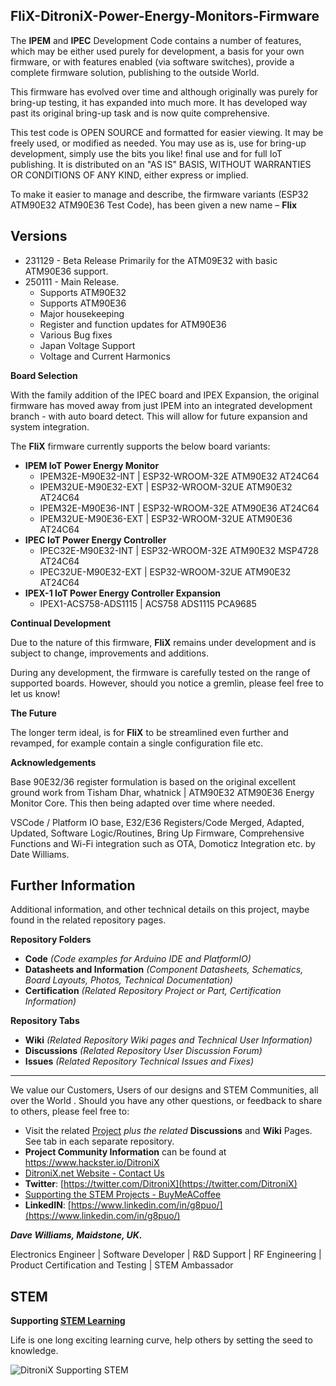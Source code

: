 ## FliX-DitroniX-Power-Energy-Monitors-Firmware

The **IPEM** and **IPEC** Development Code contains a number of features, which may be either used purely for development, a basis for your own firmware, or with features enabled (via software switches), provide a complete firmware solution, publishing to the outside World.

This firmware has evolved over time and although originally was purely for bring-up testing, it has expanded into much more. It has developed way past its original bring-up task and is now quite comprehensive.

This test code is OPEN SOURCE and formatted for easier viewing. It may be freely used, or modified as needed. You may use as is, use for bring-up development, simply use the bits you like! final use and for full IoT publishing. It is distributed on an "AS IS" BASIS, WITHOUT WARRANTIES OR CONDITIONS OF ANY KIND, either express or implied.

To make it easier to manage and describe, the firmware variants (ESP32 ATM90E32 ATM90E36 Test Code), has been given a new name – **Flix**

## **Versions**

 - 231129 - Beta Release Primarily for the ATM09E32 with basic ATM90E36 support.
 - 250111 - Main  Release.  
	 -  Supports ATM90E32
	 -  Supports ATM90E36
	 -  Major housekeeping
	 -  Register and function updates for ATM90E36
	 -  Various Bug fixes
	 -  Japan Voltage Support
	 -  Voltage and Current Harmonics

**Board Selection**

With the family addition of the IPEC board and IPEX Expansion, the original firmware has moved away from just IPEM into an integrated development branch - with auto board detect. This will allow for future expansion and system integration.

The **FliX** firmware currently supports the below board variants:

-   **IPEM IoT Power Energy Monitor**
    -   IPEM32E-M90E32-INT \| ESP32-WROOM-32E ATM90E32 AT24C64
    -   IPEM32UE-M90E32-EXT \| ESP32-WROOM-32UE ATM90E32 AT24C64
    -   IPEM32E-M90E36-INT \| ESP32-WROOM-32E ATM90E36 AT24C64
    -   IPEM32UE-M90E36-EXT \| ESP32-WROOM-32UE ATM90E36 AT24C64
-   **IPEC IoT Power Energy Controller**
    -   IPEC32E-M90E32-INT \| ESP32-WROOM-32E ATM90E32 MSP4728 AT24C64
    -   IPEC32UE-M90E32-EXT \| ESP32-WROOM-32UE ATM90E32 AT24C64
-   **IPEX-1 IoT Power Energy Controller Expansion**
    -   IPEX1-ACS758-ADS1115 \| ACS758 ADS1115 PCA9685

**Continual Development**

Due to the nature of this firmware, **FliX** remains under development and is subject to change, improvements and additions.

During any development, the firmware is carefully tested on the range of supported boards. However, should you notice a gremlin, please feel free to let us know!

**The Future**

The longer term ideal, is for **FliX** to be streamlined even further and revamped, for example contain a single configuration file etc.

**Acknowledgements**

Base 90E32/36 register formulation is based on the original excellent ground work from Tisham Dhar, whatnick \| ATM90E32 ATM90E36 Energy Monitor Core. This then being adapted over time where needed.

VSCode / Platform IO base, E32/E36 Registers/Code Merged, Adapted, Updated, Software Logic/Routines, Bring Up Firmware, Comprehensive Functions and Wi-Fi integration such as OTA, Domoticz Integration etc. by Date Williams.

## **Further Information**

Additional information, and other technical details on this project, maybe found in the related repository pages.

**Repository Folders**

 - **Code** *(Code examples for Arduino  IDE and PlatformIO)*
 -  **Datasheets and Information** *(Component Datasheets, Schematics, Board Layouts, Photos, Technical Documentation)*
 - **Certification** *(Related Repository Project or Part, Certification Information)*

**Repository Tabs**

 - **Wiki** *(Related Repository Wiki pages and Technical User Information)*
 - **Discussions** *(Related Repository User Discussion Forum)*
 - **Issues** *(Related Repository Technical Issues and Fixes)*

***

We value our Customers, Users of our designs and STEM Communities, all over the World . Should you have any other questions, or feedback to share to others, please feel free to:

* Visit the related [Project](https://github.com/DitroniX?tab=repositories) *plus the related* **Discussions** and **Wiki** Pages.  See tab in each separate repository.
* **Project Community Information** can be found at https://www.hackster.io/DitroniX
* [DitroniX.net Website - Contact Us](https://ditronix.net/contact/)
* **Twitter**: [https://twitter.com/DitroniX](https://twitter.com/DitroniX)
* [Supporting the STEM Projects - BuyMeACoffee](https://www.buymeacoffee.com/DitroniX)
*  **LinkedIN**: [https://www.linkedin.com/in/g8puo/](https://www.linkedin.com/in/g8puo/)

***Dave Williams, Maidstone, UK.***

Electronics Engineer | Software Developer | R&D Support | RF Engineering | Product Certification and Testing | STEM Ambassador

## STEM

**Supporting [STEM Learning](https://www.stem.org.uk/)**

Life is one long exciting learning curve, help others by setting the seed to knowledge.

![DitroniX Supporting STEM](https://hackster.imgix.net/uploads/attachments/1606838/stem_ambassador_-_100_volunteer_badge_edxfxlrfbc1_bjdqharfoe1_xbqi2KUcri.png?auto=compress%2Cformat&w=540&fit=max)


